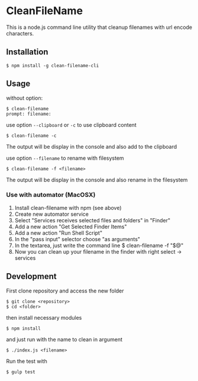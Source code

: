 # CleanFileName

This is a node.js command line utility that cleanup filenames with url encode characters.
## Installation

    $ npm install -g clean-filename-cli

## Usage

without option:

    $ clean-filename
    prompt: filename:

use option `--clipboard` or `-c` to use clipboard content

    $ clean-filename -c

The output will be display in the console and also add to the clipboard

use option `--filename` to rename with filesystem

    $ clean-filename -f <filename>

The output will be display in the console and also rename in the filesystem

### Use with automator (MacOSX)

1. Install clean-filename with npm (see above)
2. Create new automator service
3. Select "Services receives selected files and folders" in "Finder"
4. Add a new action "Get Selected Finder Items"
5. Add a new action "Run Shell Script"
6. In the "pass input" selector choose "as arguments"
7. In the textarea, just write the command line
    $ clean-filename -f "$@"
8. Now you can clean up your filename in the finder with right select -> services


## Development
First clone repository and access the new folder

    $ git clone <repository>
    $ cd <folder>

then install necessary modules

    $ npm install

and just run with the name to clean in argument

    $ ./index.js <filename>

Run the test with

    $ gulp test
